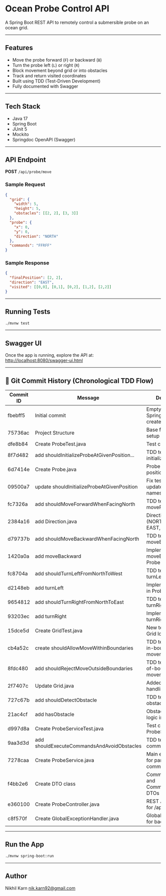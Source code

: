 # Ocean Probe Control API

A Spring Boot REST API to remotely control a submersible probe on an ocean grid.

---

## Features

- Move the probe forward (`F`) or backward (`B`)
- Turn the probe left (`L`) or right (`R`)
- Block movement beyond grid or into obstacles
- Track and return visited coordinates
- Built using TDD (Test-Driven Development)
- Fully documented with Swagger

---

## Tech Stack

- Java 17
- Spring Boot
- JUnit 5
- Mockito
- Springdoc OpenAPI (Swagger)

---

## API Endpoint

**POST** `/api/probe/move`

### Sample Request

```json
{
  "grid": {
    "width": 5,
    "height": 5,
    "obstacles": [[2, 2], [3, 3]]
  },
  "probe": {
    "x": 0,
    "y": 0,
    "direction": "NORTH"
  },
  "commands": "FFRFF"
}
```

### Sample Response

```json
{
  "finalPosition": [2, 2],
  "direction": "EAST",
  "visited": [[0,0], [0,1], [0,2], [1,2], [2,2]]
}
```

---

## Running Tests

```bash
./mvnw test
```

---

## Swagger UI

Once the app is running, explore the API at:  
[http://localhost:8080/swagger-ui.html](http://localhost:8080/swagger-ui.html)

---

## 📜 Git Commit History (Chronological TDD Flow)

| Commit ID | Message                                      | Description                                    |
|-----------|----------------------------------------------|------------------------------------------------|
| fbebff5   | Initial commit                               | Empty Maven Spring Boot project created        |
| 75736ac   | Project Structure                            | Base folder/project setup                      |
| dfe8b84   | Create ProbeTest.java                        | Test class for Probe                           |
| 8f7d482   | add shouldInitializeProbeAtGivenPosition...  | TDD test for initializing Probe                |
| 6d7414e   | Create Probe.java                            | Probe class with position/direction            |
| 09500a7   | update shouldInitializeProbeAtGivenPosition  | Fix test with updated field names              |
| fc7326a   | add shouldMoveForwardWhenFacingNorth         | TDD test for moveForward                       |
| 2384a16   | add Direction.java                           | Direction enum (NORTH, SOUTH, EAST, WEST)      |
| d79737b   | add shouldMoveBackwardWhenFacingNorth        | TDD test for moveBackward                      |
| 1420a0a   | add moveBackward                             | Implement moveBackward in Probe                |
| fc8704a   | add shouldTurnLeftFromNorthToWest            | TDD test for turnLeft                          |
| d2148eb   | add turnLeft                                 | Implement turnLeft in Probe                    |
| 9654812   | add shouldTurnRightFromNorthToEast           | TDD test for turnRight                         |
| 93203ec   | add turnRight                                | Implement turnRight in Probe                   |
| 15dce5d   | Create GridTest.java                         | New test class for Grid logic                  |
| cb4a52c   | create shouldAllowMoveWithinBoundaries       | TDD test for valid in-bound movement           |
| 8fdc480   | add shouldRejectMoveOutsideBoundaries        | TDD test for out-of-bound movement             |
| 2f7407c   | Update Grid.java                             | Added obstacle handling in Grid                |
| 727c67b   | add shouldDetectObstacle                     | TDD test for obstacle detection                |
| 21ac4cf   | add hasObstacle                              | Obstacle check logic in Grid                   |
| d997d8a   | Create ProbeServiceTest.java                 | Test class for ProbeService                    |
| 9aa3d3d   | add shouldExecuteCommandsAndAvoidObstacles   | TDD test for full command flow                 |
| 7278caa   | Create ProbeService.java                     | Main executor logic for parsing commands       |
| f4bb2e6   | Create DTO class                             | CommandRequest and CommandResponse DTOs        |
| e360100   | Create ProbeController.java                  | REST API controller for /api/probe/move        |
| c8f570f   | Create GlobalExceptionHandler.java           | Global error handler for bad input             |
---

## Run the App

```bash
./mvnw spring-boot:run
```

---

## Author
Nikhil Karn
nik.karn92@gmail.com